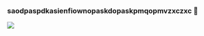 ### saodpaspdkasienfiownopaskdopaskpmqopmvzxczxc 👋

![](https://komarev.com/ghpvc/?username=danieldecarvalho)

<!--
**DanieldeCarvalho/danieldecarvalho** is a ✨ _special_ ✨ repository because its `README.md` (this file) appears on your GitHub profile.

Here are some ideas to get you started:

- 🔭 I’m currently working on ...
- 🌱 I’m currently learning ...
- 👯 I’m looking to collaborate on ...
- 🤔 I’m looking for help with ...
- 💬 Ask me about ...
- 📫 How to reach me: ...
- 😄 Pronouns: ...
- ⚡ Fun fact: ...
-->
